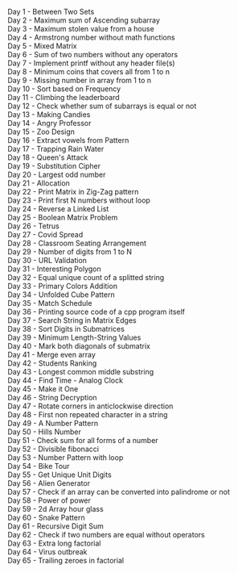 Day 1 - Between Two Sets<br>
Day 2 - Maximum sum of Ascending subarray<br>
Day 3 - Maximum stolen value from a house<br>
Day 4 - Armstrong number without math functions<br>
Day 5 - Mixed Matrix<br>
Day 6 - Sum of two numbers without any operators<br>
Day 7 - Implement printf without any header file(s)<br>
Day 8 - Minimum coins that covers all from 1 to n<br>
Day 9 - Missing number in array from 1 to n<br>
Day 10 - Sort based on Frequency<br>
Day 11 - Climbing the leaderboard<br>
Day 12 - Check whether sum of subarrays is equal or not<br>
Day 13 - Making Candies<br>
Day 14 - Angry Professor<br>
Day 15 - Zoo Design<br>
Day 16 - Extract vowels from Pattern<br>
Day 17 - Trapping Rain Water<br>
Day 18 - Queen's Attack<br>
Day 19 - Substitution Cipher<br>
Day 20 - Largest odd number<br>
Day 21 - Allocation<br>
Day 22 - Print Matrix in Zig-Zag pattern<br>
Day 23 - Print first N numbers without loop<br>
Day 24 - Reverse a Linked List<br>
Day 25 - Boolean Matrix Problem<br>
Day 26 - Tetrus<br>
Day 27 - Covid Spread<br>
Day 28 - Classroom Seating Arrangement<br>
Day 29 - Number of digits from 1 to N<br>
Day 30 - URL Validation<br>
Day 31 - Interesting Polygon<br>
Day 32 - Equal unique count of a splitted string<br>
Day 33 - Primary Colors Addition<br>
Day 34 - Unfolded Cube Pattern<br>
Day 35 - Match Schedule<br>
Day 36 - Printing source code of a cpp program itself<br>
Day 37 - Search String in Matrix Edges<br>
Day 38 - Sort Digits in Submatrices<br>
Day 39 - Minimum Length-String Values<br>
Day 40 - Mark both diagonals of submatrix<br>
Day 41 - Merge even array<br>
Day 42 - Students Ranking<br>
Day 43 - Longest common middle substring<br>
Day 44 - Find Time - Analog Clock<br>
Day 45 - Make it One<br>
Day 46 - String Decryption<br>
Day 47 - Rotate corners in anticlockwise direction<br>
Day 48 - First non repeated character in a string<br>
Day 49 - A Number Pattern<br>
Day 50 - Hills Number<br>
Day 51 - Check sum for all forms of a number<br>
Day 52 - Divisible fibonacci<br>
Day 53 - Number Pattern with loop<br>
Day 54 - Bike Tour<br>
Day 55 - Get Unique Unit Digits<br>
Day 56 - Alien Generator<br>
Day 57 - Check if an array can be converted into palindrome or not<br>
Day 58 - Power of power<br>
Day 59 - 2d Array hour glass<br>
Day 60 - Snake Pattern<br>
Day 61 - Recursive Digit Sum<br>
Day 62 - Check if two numbers are equal without operators<br>
Day 63 - Extra long factorial<br>
Day 64 - Virus outbreak<br>
Day 65 - Trailing zeroes in factorial<br>